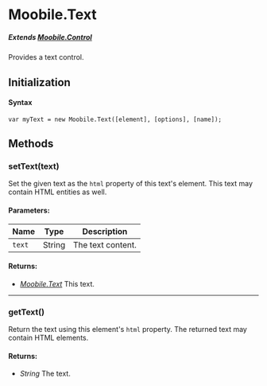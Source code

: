 Moobile.Text
================================================================================
##### Extends *[Moobile.Control](Docs/Control/Control.md)*

Provides a text control.

Initialization
--------------------------------------------------------------------------------

#### Syntax

	var myText = new Moobile.Text([element], [options], [name]);

Methods
--------------------------------------------------------------------------------

### setText(text)

Set the given text as the `html` property of this text's element. This text may contain HTML entities as well.

#### Parameters:

Name   | Type   | Description
------ | ------ | -----------
`text` | String | The text content.

#### Returns:

- *[Moobile.Text](Control/Text.md)* This text.

-----

### getText()

Return the text using this element's `html` property. The returned text may contain HTML elements.

#### Returns:

- *String* The text.
